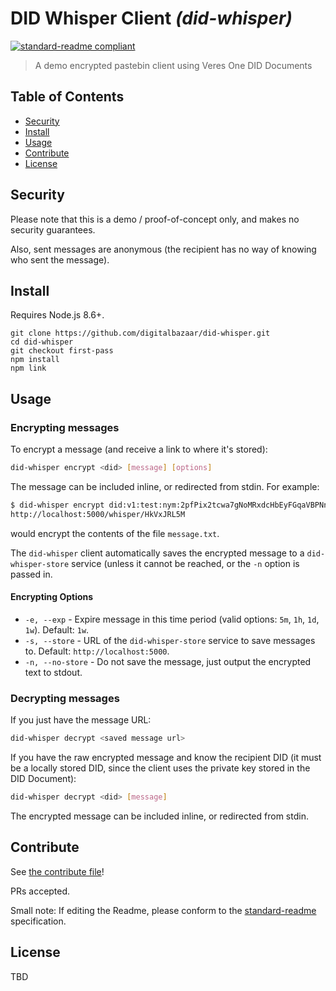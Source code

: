 # DID Whisper Client _(did-whisper)_

[![standard-readme compliant](https://img.shields.io/badge/readme%20style-standard-brightgreen.svg?style=flat-square)](https://github.com/RichardLitt/standard-readme)

> A demo encrypted pastebin client using Veres One DID Documents

## Table of Contents

- [Security](#security)
- [Install](#install)
- [Usage](#usage)
- [Contribute](#contribute)
- [License](#license)

## Security

Please note that this is a demo / proof-of-concept only, and makes no security
guarantees.

Also, sent messages are anonymous (the recipient has no way of knowing who sent
the message).

## Install

Requires Node.js 8.6+.

```
git clone https://github.com/digitalbazaar/did-whisper.git
cd did-whisper
git checkout first-pass
npm install
npm link
```

## Usage

### Encrypting messages

To encrypt a message (and receive a link to where it's stored):

```bash
did-whisper encrypt <did> [message] [options]
```

The message can be included inline, or redirected from stdin. For example:

```bash
$ did-whisper encrypt did:v1:test:nym:2pfPix2tcwa7gNoMRxdcHbEyFGqaVBPNntCsDZexVeHX < message.txt
http://localhost:5000/whisper/HkVxJRL5M
```

would encrypt the contents of the file `message.txt`.

The `did-whisper` client automatically saves the encrypted message to a
`did-whisper-store` service (unless it cannot be reached, or the `-n` option
is passed in.

#### Encrypting Options

- `-e, --exp` - Expire message in this time period (valid options:
  `5m`, `1h`, `1d`, `1w`). Default: `1w`.
- `-s, --store` - URL of the `did-whisper-store` service to save messages to.
  Default: `http://localhost:5000`.
- `-n, --no-store` - Do not save the message, just output the encrypted text
  to stdout.

### Decrypting messages

If you just have the message URL:

```bash
did-whisper decrypt <saved message url>
```

If you have the raw encrypted message and know the recipient DID (it must be a
locally stored DID, since the client uses the private key stored in the DID
Document):

```bash
did-whisper decrypt <did> [message]
```

The encrypted message can be included inline, or redirected from stdin.

## Contribute

See [the contribute file](https://github.com/digitalbazaar/bedrock/blob/master/CONTRIBUTING.md)!

PRs accepted.

Small note: If editing the Readme, please conform to the
[standard-readme](https://github.com/RichardLitt/standard-readme) specification.

## License

TBD
